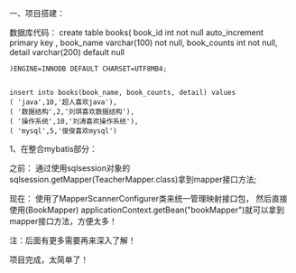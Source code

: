 
一、项目搭建：

数据库代码：
    create table books(
    book_id int not null auto_increment primary key ,
    book_name varchar(100) not null,
    book_counts int not null,
    detail varchar(200) default null
    
    )ENGINE=INNODB DEFAULT CHARSET=UTF8MB4;
    
    
    insert into books(book_name, book_counts, detail) values
    ( 'java',10,'超人喜欢java'),
    ( '数据结构',2,'刘琪喜欢数据结构'),
    ( '操作系统',10,'刘涛喜欢操作系统'),
    ( 'mysql',5,'俊俊喜欢mysql')


1、在整合mybatis部分： 

之前：
    通过使用sqlsession对象的sqlsession.getMapper(TeacherMapper.class)拿到mapper接口方法;

现在：
    使用了MapperScannerConfigurer类来统一管理映射接口包， 然后直接
使用(BookMapper) applicationContext.getBean("bookMapper")就可以拿到mapper接口方法，方便太多！

注：后面有更多需要再来深入了解！



项目完成，太简单了！

